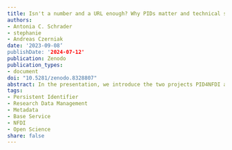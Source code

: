 ```yaml
---
title: Isn't a number and a URL enough? Why PIDs matter and technical solutions alone are not sufficient.
authors:
- Antonia C. Schrader
- stephanie
- Andreas Czerniak
date: '2023-09-08‘
publishDate: '2024-07-12'
publication: Zenodo
publication_types:
- document
doi: "10.5281/zenodo.8328807"
abstract: In the presentation, we introduce the two projects PID4NFDI and PID Network Germany that deal with PIDs at the national level, present some initial findings and highlight their benefit for NFDI. PIDs are used and needed along the entire lifecycle of research data: from enabling to connecting. However, a particular focus for the presentation will be laid on harmonising and connecting.
tags:
- Persistent Identifier
- Research Data Management
- Metadata
- Base Service
- NFDI
- Open Science
share: false
---
```

